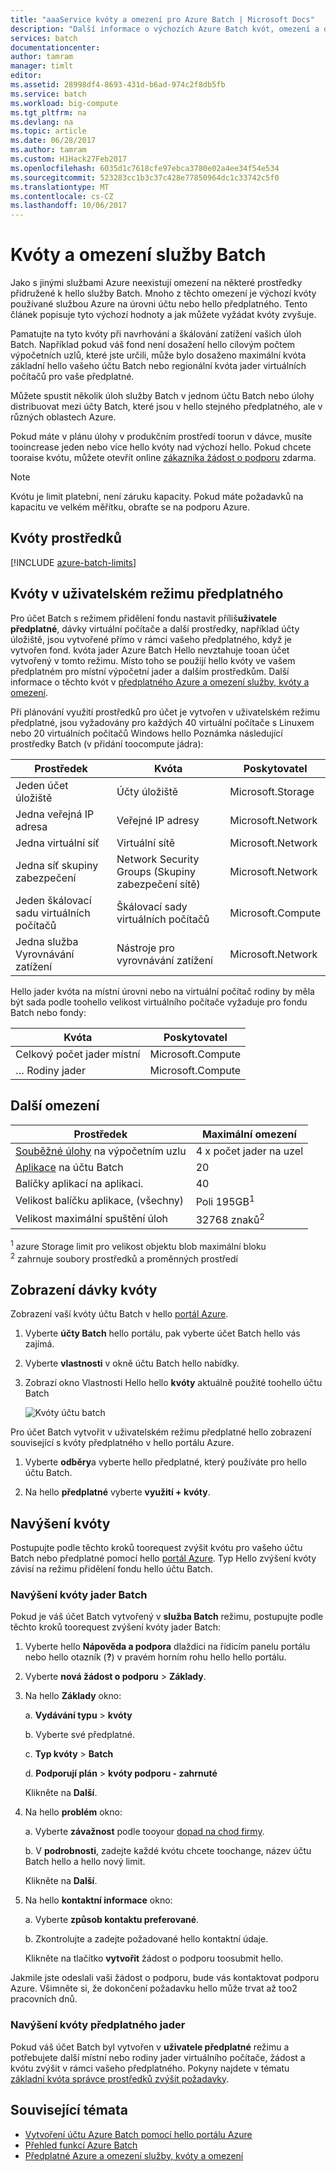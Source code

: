 ```yaml
---
title: "aaaService kvóty a omezení pro Azure Batch | Microsoft Docs"
description: "Další informace o výchozích Azure Batch kvót, omezení a omezení a jak zvyšuje toorequest kvóty"
services: batch
documentationcenter: 
author: tamram
manager: timlt
editor: 
ms.assetid: 28998df4-8693-431d-b6ad-974c2f8db5fb
ms.service: batch
ms.workload: big-compute
ms.tgt_pltfrm: na
ms.devlang: na
ms.topic: article
ms.date: 06/28/2017
ms.author: tamram
ms.custom: H1Hack27Feb2017
ms.openlocfilehash: 6035d1c7618cfe97ebca3780e02a4ee34f54e534
ms.sourcegitcommit: 523283cc1b3c37c428e77850964dc1c33742c5f0
ms.translationtype: MT
ms.contentlocale: cs-CZ
ms.lasthandoff: 10/06/2017
---
```

# <a name="batch-service-quotas-and-limits"></a>Kvóty a omezení služby Batch

Jako s jinými službami Azure neexistují omezení na některé prostředky přidružené k hello služby Batch. Mnoho z těchto omezení je výchozí kvóty používané službou Azure na úrovni účtu nebo hello předplatného. Tento článek popisuje tyto výchozí hodnoty a jak můžete vyžádat kvóty zvyšuje.

Pamatujte na tyto kvóty při navrhování a škálování zatížení vašich úloh Batch. Například pokud váš fond není dosažení hello cílovým počtem výpočetních uzlů, které jste určili, může bylo dosaženo maximální kvóta základní hello vašeho účtu Batch nebo regionální kvóta jader virtuálních počítačů pro vaše předplatné.

Můžete spustit několik úloh služby Batch v jednom účtu Batch nebo úlohy distribuovat mezi účty Batch, které jsou v hello stejného předplatného, ale v různých oblastech Azure.

Pokud máte v plánu úlohy v produkčním prostředí toorun v dávce, musíte tooincrease jeden nebo více hello kvóty nad výchozí hello. Pokud chcete tooraise kvótu, můžete otevřít online [zákazníka žádost o podporu](#increase-a-quota) zdarma.

> [!NOTE]
> Kvótu je limit platební, není záruku kapacity. Pokud máte požadavků na kapacitu ve velkém měřítku, obraťte se na podporu Azure.
> 
> 

## <a name="resource-quotas"></a>Kvóty prostředků
[!INCLUDE [azure-batch-limits](../../includes/azure-batch-limits.md)]

## <a name="quotas-in-user-subscription-mode"></a>Kvóty v uživatelském režimu předplatného

Pro účet Batch s režimem přidělení fondu nastavit příliš**uživatele předplatné**, dávky virtuální počítače a další prostředky, například účty úložiště, jsou vytvořené přímo v rámci vašeho předplatného, když je vytvořen fond. kvóta jader Azure Batch Hello nevztahuje tooan účet vytvořený v tomto režimu. Místo toho se použijí hello kvóty ve vašem předplatném pro místní výpočetní jader a dalším prostředkům. Další informace o těchto kvót v [předplatného Azure a omezení služby, kvóty a omezení](../azure-subscription-service-limits.md).

Při plánování využití prostředků pro účet je vytvořen v uživatelském režimu předplatné, jsou vyžadovány pro každých 40 virtuální počítače s Linuxem nebo 20 virtuálních počítačů Windows hello Poznámka následující prostředky Batch (v přidání toocompute jádra):

| Prostředek | Kvóta | Poskytovatel |
| --- | ---| --- |
| Jeden účet úložiště | Účty úložiště | Microsoft.Storage |
| Jedna veřejná IP adresa | Veřejné IP adresy | Microsoft.Network | 
| Jedna virtuální síť | Virtuální sítě | Microsoft.Network | 
| Jedna síť skupiny zabezpečení | Network Security Groups (Skupiny zabezpečení sítě) | Microsoft.Network | 
| Jeden škálovací sadu virtuálních počítačů | Škálovací sady virtuálních počítačů | Microsoft.Compute | 
| Jedna služba Vyrovnávání zatížení | Nástroje pro vyrovnávání zatížení | Microsoft.Network | 

Hello jader kvóta na místní úrovni nebo na virtuální počítač rodiny by měla být sada podle toohello velikost virtuálního počítače vyžaduje pro fondu Batch nebo fondy:

| Kvóta | Poskytovatel |
| --- | ---- |
| Celkový počet jader místní | Microsoft.Compute |
| … Rodiny jader | Microsoft.Compute |



## <a name="other-limits"></a>Další omezení
| **Prostředek** | **Maximální omezení** |
| --- | --- |
| [Souběžné úlohy](batch-parallel-node-tasks.md) na výpočetním uzlu |4 x počet jader na uzel |
| [Aplikace](batch-application-packages.md) na účtu Batch |20 |
| Balíčky aplikací na aplikaci. |40 |
| Velikost balíčku aplikace, (všechny) |Poli 195GB<sup>1</sup> |
| Velikost maximální spuštění úloh | 32768 znaků<sup>2</sup> |

<sup>1</sup> azure Storage limit pro velikost objektu blob maximální bloku<br />
<sup>2</sup> zahrnuje soubory prostředků a proměnných prostředí

## <a name="view-batch-quotas"></a>Zobrazení dávky kvóty
Zobrazení vaší kvóty účtu Batch v hello [portál Azure][portal].

1. Vyberte **účty Batch** hello portálu, pak vyberte účet Batch hello vás zajímá.
2. Vyberte **vlastnosti** v okně účtu Batch hello nabídky.
3. Zobrazí okno Vlastnosti Hello hello **kvóty** aktuálně použité toohello účtu Batch
   
    ![Kvóty účtu batch][account_quotas]

Pro účet Batch vytvořit v uživatelském režimu předplatné hello zobrazení související s kvóty předplatného v hello portálu Azure.

1. Vyberte **odběry**a vyberte hello předplatné, který používáte pro hello účtu Batch.

2. Na hello **předplatné** vyberte **využití + kvóty**.



## <a name="increase-a-quota"></a>Navýšení kvóty
Postupujte podle těchto kroků toorequest zvýšit kvótu pro vašeho účtu Batch nebo předplatné pomocí hello [portál Azure][portal]. Typ Hello zvýšení kvóty závisí na režimu přidělení fondu hello účtu Batch.

### <a name="increase-a-batch-cores-quota"></a>Navýšení kvóty jader Batch 

Pokud je váš účet Batch vytvořený v **služba Batch** režimu, postupujte podle těchto kroků toorequest zvýšení kvóty jader Batch:

1. Vyberte hello **Nápověda a podpora** dlaždici na řídicím panelu portálu nebo hello otazník (**?**) v pravém horním rohu hello hello portálu.
2. Vyberte **nová žádost o podporu** > **Základy**.
3. Na hello **Základy** okno:
   
    a. **Vydávání typu** > **kvóty**
   
    b. Vyberte své předplatné.
   
    c. **Typ kvóty** > **Batch**
   
    d. **Podporují plán** > **kvóty podporu - zahrnuté**
   
    Klikněte na **Další**.
4. Na hello **problém** okno:
   
    a. Vyberte **závažnost** podle tooyour [dopad na chod firmy][support_sev].
   
    b. V **podrobnosti**, zadejte každé kvótu chcete toochange, název účtu Batch hello a hello nový limit.
   
    Klikněte na **Další**.
5. Na hello **kontaktní informace** okno:
   
    a. Vyberte **způsob kontaktu preferované**.
   
    b. Zkontrolujte a zadejte požadované hello kontaktní údaje.
   
    Klikněte na tlačítko **vytvořit** žádost o podporu toosubmit hello.

Jakmile jste odeslali vaši žádost o podporu, bude vás kontaktovat podporu Azure. Všimněte si, že dokončení požadavku hello může trvat až too2 pracovních dnů.

### <a name="increase-a-subscription-cores-quota"></a>Navýšení kvóty předplatného jader

Pokud váš účet Batch byl vytvořen v **uživatele předplatné** režimu a potřebujete další místní nebo rodiny jader virtuálního počítače, žádost a kvótu zvýšit v rámci vašeho předplatného. Pokyny najdete v tématu [základní kvóta správce prostředků zvýšit požadavky](../azure-supportability/resource-manager-core-quotas-request.md).



## <a name="related-topics"></a>Související témata
* [Vytvoření účtu Azure Batch pomocí hello portálu Azure](batch-account-create-portal.md)
* [Přehled funkcí Azure Batch](batch-api-basics.md)
* [Předplatné Azure a omezení služby, kvóty a omezení](../azure-subscription-service-limits.md)

[portal]: https://portal.azure.com
[portal_classic_increase]: https://azure.microsoft.com/blog/2014/06/04/azure-limits-quotas-increase-requests/
[support_sev]: http://aka.ms/supportseverity

[account_quotas]: ./media/batch-quota-limit/accountquota_portal.PNG
